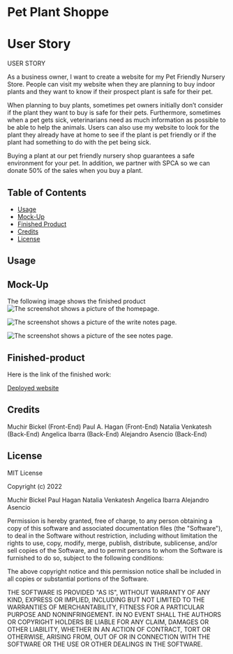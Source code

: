

# Pet Plant Shoppe

# User Story
USER STORY

As a business owner, I want to create a website for my Pet Friendly Nursery Store. People can visit my website when they are planning to buy indoor plants and they want to know if their prospect plant is safe for their pet.

When planning to buy plants, sometimes pet owners initially don’t consider if the plant they want to buy is safe for their pets. Furthermore, sometimes when a pet gets sick, veterinarians need as much information as possible to be able to help the animals. Users can also use my website to look for the plant they already have at home to see if the plant is pet friendly or if the plant had something to do with the pet being sick.

Buying a plant at our  pet friendly nursery shop guarantees a safe environment for your 
pet. In addition, we partner with SPCA so we can donate 50% of the sales when you buy a plant.

## Table of Contents 

- [Usage](#usage)
- [Mock-Up](#mock-up)
- [Finished Product](#finished-product)
- [Credits](#credits)
- [License](#license)


## Usage




## Mock-Up


The following image shows the finished product
![The screenshot shows a  picture of the homepage.]()

![The screenshot shows a  picture of the write notes page.]()

![The screenshot shows a  picture of the see notes page.]()

## Finished-product

Here is the link of the finished work: 

[Deployed website](https://pet-plant-shoppe-z20axa.herokuapp.com/)


## Credits

Muchir Bickel (Front-End)
Paul A. Hagan (Front-End)
Natalia Venkatesh (Back-End)
Angelica Ibarra (Back-End)
Alejandro Asencio (Back-End)



## License


MIT License

Copyright (c) 2022  

Muchir Bickel 
Paul Hagan 
Natalia Venkatesh 
Angelica Ibarra 
Alejandro Asencio


Permission is hereby granted, free of charge, to any person obtaining a copy
of this software and associated documentation files (the "Software"), to deal
in the Software without restriction, including without limitation the rights
to use, copy, modify, merge, publish, distribute, sublicense, and/or sell
copies of the Software, and to permit persons to whom the Software is
furnished to do so, subject to the following conditions:

The above copyright notice and this permission notice shall be included in all
copies or substantial portions of the Software.

THE SOFTWARE IS PROVIDED "AS IS", WITHOUT WARRANTY OF ANY KIND, EXPRESS OR
IMPLIED, INCLUDING BUT NOT LIMITED TO THE WARRANTIES OF MERCHANTABILITY,
FITNESS FOR A PARTICULAR PURPOSE AND NONINFRINGEMENT. IN NO EVENT SHALL THE
AUTHORS OR COPYRIGHT HOLDERS BE LIABLE FOR ANY CLAIM, DAMAGES OR OTHER
LIABILITY, WHETHER IN AN ACTION OF CONTRACT, TORT OR OTHERWISE, ARISING FROM,
OUT OF OR IN CONNECTION WITH THE SOFTWARE OR THE USE OR OTHER DEALINGS IN THE
SOFTWARE.







